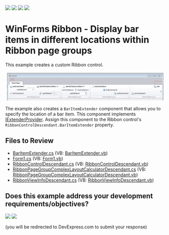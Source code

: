 <!-- default badges list -->
![](https://img.shields.io/endpoint?url=https://codecentral.devexpress.com/api/v1/VersionRange/128616279/12.1.7%2B)
[![](https://img.shields.io/badge/Open_in_DevExpress_Support_Center-FF7200?style=flat-square&logo=DevExpress&logoColor=white)](https://supportcenter.devexpress.com/ticket/details/E4315)
[![](https://img.shields.io/badge/📖_How_to_use_DevExpress_Examples-e9f6fc?style=flat-square)](https://docs.devexpress.com/GeneralInformation/403183)
[![](https://img.shields.io/badge/💬_Leave_Feedback-feecdd?style=flat-square)](#does-this-example-address-your-development-requirementsobjectives)
<!-- default badges end -->

# WinForms Ribbon - Display bar items in different locations within Ribbon page groups

This example creates a custom Ribbon control.

![WinForms Ribbon - Change the location of bar items within a Ribbon page group](https://raw.githubusercontent.com/DevExpress-Examples/how-to-change-the-location-of-bar-items-within-a-ribbon-page-group-e4315/12.1.7+/media/39cb19f8-b1fb-4fba-8f4a-3bd267db8249.png)

The example also creates a `BarItemExtender` component that allows you to specify the location of a bar item. This component implements [IExtenderProvider](https://learn.microsoft.com/ru-ru/dotnet/api/system.componentmodel.iextenderprovider?view=net-7.0&redirectedfrom=MSDN). Assign this component to the Ribbon control's `RibbonControlDescendant.BarItemExtender` property.


## Files to Review

* [BarItemExtender.cs](./CS/CustomRibbonControl/BarItemExtender.cs) (VB: [BarItemExtender.vb](./VB/CustomRibbonControl/BarItemExtender.vb))
* [Form1.cs](./CS/CustomRibbonControl/Form1.cs) (VB: [Form1.vb](./VB/CustomRibbonControl/Form1.vb))
* [RibbonControlDescendant.cs](./CS/CustomRibbonControl/RibbonControlDescendant.cs) (VB: [RibbonControlDescendant.vb](./VB/CustomRibbonControl/RibbonControlDescendant.vb))
* [RibbonPageGroupComplexLayoutCalculatorDescendant.cs](./CS/CustomRibbonControl/RibbonPageGroupComplexLayoutCalculatorDescendant.cs) (VB: [RibbonPageGroupComplexLayoutCalculatorDescendant.vb](./VB/CustomRibbonControl/RibbonPageGroupComplexLayoutCalculatorDescendant.vb))
* [RibbonViewInfoDescendant.cs](./CS/CustomRibbonControl/RibbonViewInfoDescendant.cs) (VB: [RibbonViewInfoDescendant.vb](./VB/CustomRibbonControl/RibbonViewInfoDescendant.vb))
<!-- feedback -->
## Does this example address your development requirements/objectives?

[<img src="https://www.devexpress.com/support/examples/i/yes-button.svg"/>](https://www.devexpress.com/support/examples/survey.xml?utm_source=github&utm_campaign=winforms-ribbon-customize-bar-items-location-in-page-group&~~~was_helpful=yes) [<img src="https://www.devexpress.com/support/examples/i/no-button.svg"/>](https://www.devexpress.com/support/examples/survey.xml?utm_source=github&utm_campaign=winforms-ribbon-customize-bar-items-location-in-page-group&~~~was_helpful=no)

(you will be redirected to DevExpress.com to submit your response)
<!-- feedback end -->
